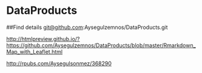 # DataProducts
##Find details git@github.com:Aysegulzemnos/DataProducts.git


http://htmlpreview.github.io/?https://github.com/Aysegulzemnos/DataProducts/blob/master/Rmarkdown_Map_with_Leaflet.html


http://rpubs.com/Aysegulsonmez/368290

